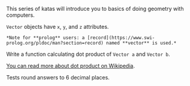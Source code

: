 This series of katas will introduce you to basics of doing geometry with computers.

`Vector` objects have `x`, `y`, and `z` attributes.
```if:prolog
*Note for **prolog** users: a [record](https://www.swi-prolog.org/pldoc/man?section=record) named **vector** is used.*
```

Write a function calculating dot product of `Vector a` and `Vector b`.

[You can read more about dot product on Wikipedia](https://en.wikipedia.org/wiki/Dot_product).

Tests round answers to 6 decimal places.

